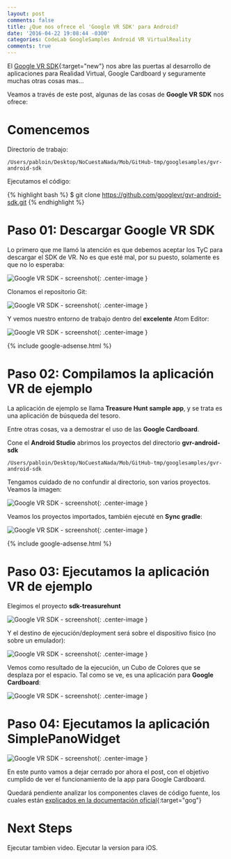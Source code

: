```yaml
---
layout: post
comments: false
title: ¿Que nos ofrece el 'Google VR SDK' para Android?
date: '2016-04-22 19:08:44 -0300'
categories: CodeLab GoogleSamples Android VR VirtualReality
comments: true
---
```


El [Google VR SDK](https://developers.google.com/vr/android/download){:target="new"} nos abre las puertas al desarrollo de aplicaciones para Realidad Virtual, Google Cardboard y seguramente muchas otras cosas mas...

Veamos a través de este post, algunas de las cosas de **Google VR SDK** nos ofrece:

# Comencemos

Directorio de trabajo:

```
/Users/pabloin/Desktop/NoCuestaNada/Mob/GitHub-tmp/googlesamples/gvr-android-sdk
```

Ejecutamos el código:


{% highlight bash %} $ git clone https://github.com/googlevr/gvr-android-sdk.git {% endhighlight %}

# Paso 01: Descargar Google VR SDK

Lo primero que me llamó la atención es que debemos aceptar los TyC para descargar el SDK de VR. No es que esté mal, por su puesto, solamente es que no lo esperaba:

![Google VR SDK - screenshot](/assets/post_008_SdkVr_img_01.png){: .center-image }

Clonamos el repositorio Git:

![Google VR SDK - screenshot](/assets/post_008_SdkVr_img_02.png){: .center-image }

Y vemos nuestro entorno de trabajo dentro del **excelente** Atom Editor:

![Google VR SDK - screenshot](/assets/post_008_SdkVr_img_03.png){: .center-image }

{% include google-adsense.html %}<br>

# Paso 02: Compilamos la aplicación VR de ejemplo

La aplicación de ejemplo se llama **Treasure Hunt sample app**, y se trata es una aplicación de búsqueda del tesoro.

Entre otras cosas, va a demostrar el uso de las **Google Cardboard**.

Cone el **Android Studio** abrimos los proyectos del directorio **gvr-android-sdk**

```
/Users/pabloin/Desktop/NoCuestaNada/Mob/GitHub-tmp/googlesamples/gvr-android-sdk
```

Tengamos cuidado de no confundir al directorio, son varios proyectos. Veamos la imagen:

![Google VR SDK - screenshot](/assets/post_008_SdkVr_img_04.png){: .center-image }

Veamos los proyectos importados, también ejecuté en **Sync gradle**:

![Google VR SDK - screenshot](/assets/post_008_SdkVr_img_05.png){: .center-image }

{% include google-adsense.html %}<br>

# Paso 03: Ejecutamos la aplicación VR de ejemplo

Elegimos el proyecto **sdk-treasurehunt**

![Google VR SDK - screenshot](/assets/post_008_SdkVr_img_06.png){: .center-image }

Y el destino de ejecución/deployment será sobre el dispositivo fisico (no sobre un emulador):

![Google VR SDK - screenshot](/assets/post_008_SdkVr_img_07.png){: .center-image }

Vemos como resultado de la ejecución, un Cubo de Colores que se desplaza por el espacio. Tal como se ve, es una aplicación para **Google Cardboard**:

![Google VR SDK - screenshot](/assets/post_008_SdkVr_img_08.jpg){: .center-image }

# Paso 04: Ejecutamos la aplicación SimplePanoWidget

![Google VR SDK - screenshot](/assets/post_008_SdkVr_img_09.png){: .center-image }

En este punto vamos a dejar cerrado por ahora el post, con el objetivo cumplido de ver el funcionamiento de la app para Google Cardboard.

Quedará pendiente analizar los componentes claves de código fuente, los cuales están [explicados en la documentación oficial](https://developers.google.com/vr/android/samples/treasure-hunt){:target="gog"}

# Next Steps

Ejecutar tambien video. Ejecutar la version para iOS.
